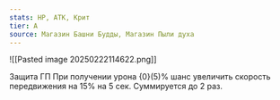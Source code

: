 ```yaml
---
stats: HP, АТК, Крит
tier: A
source: Магазин Башни Будды, Магазин Пыли духа
---
```

![[Pasted image 20250222114622.png]]

Защита ГП
При получении урона {0}(5)% шанс увеличить скорость передвижения на 15% на 5 сек. Суммируется до 2 раз.